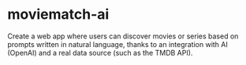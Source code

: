 # moviematch-ai
Create a web app where users can discover movies or series based on prompts written in natural language, thanks to an integration with AI (OpenAI) and a real data source (such as the TMDB API).

